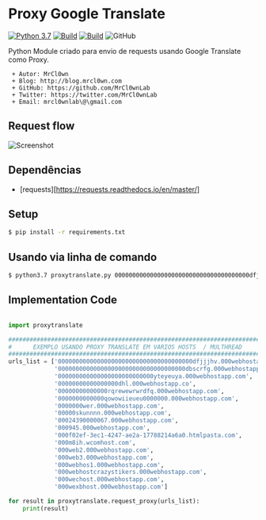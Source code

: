 # Proxy Google Translate

[![Python 3.7](https://img.shields.io/badge/python-3.7-yellow.svg)](https://www.python.org/)
[![Build](https://img.shields.io/badge/Supported_OS-Linux-orange.svg)]()
[![Build](https://img.shields.io/badge/Supported_OS-Mac-orange.svg)]()
![GitHub](https://img.shields.io/github/license/MrCl0wnLab/SenderMailgunPython?color=blue)

Python Module criado para envio de requests usando Google Translate como Proxy.

```
 + Autor: MrCl0wn
 + Blog: http://blog.mrcl0wn.com
 + GitHub: https://github.com/MrCl0wnLab
 + Twitter: https://twitter.com/MrCl0wnLab
 + Email: mrcl0wnlab\@\gmail.com
```

## Request flow
![Screenshot](https://i.imgur.com/1cCcVU1.png)

## Dependências

- [requests][https://requests.readthedocs.io/en/master/]

## Setup

```bash
$ pip install -r requirements.txt
```

## Usando via linha de comando
```bash
$ python3.7 proxytranslate.py 00000000000000000000000000000000000000dfjjjhv.000webhostapp.com 000000000000000000000000000000000000dbscrfg.000webhostapp.com
```

## Implementation Code

```python

import proxytranslate

#########################################################################
#      EXEMPLO USANDO PROXY TRANSLATE EM VARIOS HOSTS  / MULTHREAD      #
#########################################################################
urls_list = ['00000000000000000000000000000000000000dfjjjhv.000webhostapp.com',
             '000000000000000000000000000000000000dbscrfg.000webhostapp.com',
             '000000000000000000000000000yteyeuya.000webhostapp.com',
             '00000000000000000dhl.000webhostapp.co',
             '00000000000000rqrewewrwrdfq.000webhostapp.com',
             '0000000000000qowowiieueu0000000.000webhostapp.com',
             '0000000wer.000webhostapp.com',
             '00000skunnnn.000webhostapp.com',
             '00024390000067.000webhostapp.com',
             '000945.000webhostapp.com',
             '000f02ef-3ec1-4247-ae2a-17788214a6a0.htmlpasta.com',
             '000m8ih.wcomhost.com',
             '000web2.000webhostapp.com',
             '000web3.000webhostapp.com',
             '000webhos1.000webhostapp.com',
             '000webhostcrazystikers.000webhostapp.com',
             '000wechost.000webhostapp.com',
             '000wexbhost.000webhostapp.com']

for result in proxytranslate.request_proxy(urls_list):
    print(result)

```
